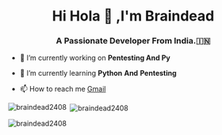 <h1 align="center">Hi Hola 👋 ,I'm Braindead</h1>
<h3 align="center">A Passionate Developer From India.🇮🇳</h3>

- 🔭 I’m currently working on **Pentesting And Py**

- 🌱 I’m currently learning **Python** **And** **Pentesting**

- 📫 How to reach me <a href="mailto:brainsniper2408@gmail.com">Gmail</a>




<p><img align="left" src="https://github-readme-stats.vercel.app/api/top-langs?username=braindead2408&show_icons=true&locale=en&layout=compact" alt="braindead2408" /></p>

<p>&nbsp;<img align="center" src="https://github-readme-stats.vercel.app/api?username=braindead2408&show_icons=true&locale=en&theme=tokyonight" alt="braindead2408" /></p>

<p><img align="center" src="https://github-readme-streak-stats.herokuapp.com/?user=braindead2408&" alt="braindead2408" /></p>
